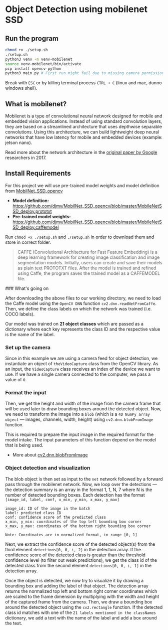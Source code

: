 # Object Detection using mobilenet SSD

## Run the program

```bash
chmod +x ./setup.sh
./setup.sh
python3 venv -m venv-mobilenet
source venv-mobilenet/bin/activate
pip install opencv-python
python3 main.py # First run might fail due to missing camera permission
```

Break with `ESC` or by killing terminal process `CTRL + C` (linux and mac, dunno windows shell).

## What is mobilenet?

Mobilenet is a type of convolutional neural network designed for mobile and embedded vision applications. Instead of using standard convolution layers, they are based on a streamlined architecture that uses depthwise separable convolutions. Using this architecture, we can build lightweight deep neural networks that have low latency for mobile and embedded devices (example: jetson nano).

Read more about the network architecture in the [original paper by Google](https://arxiv.org/abs/1704.04861v1) researchers in 2017.

## Install Requirements

For this project we will use pre-trained model weights and model definition from [MobilNet_SSD_opencv](https://github.com/djmv/MobilNet_SSD_opencv)

- **Model definition:** https://github.com/djmv/MobilNet_SSD_opencv/blob/master/MobileNetSSD_deploy.prototxt
- **Pre-trained model weights:** https://github.com/djmv/MobilNet_SSD_opencv/blob/master/MobileNetSSD_deploy.caffemodel

Run `chmod +x ./setup.sh` and `./setup.sh` in order to download them and store in correct folder.

> CAFFE (Convolutional Architecture for Fast Feature Embedding) is a deep learning framework for creating image classification and image segmentation models. Initially, users can create and save their models as plain text PROTOTXT files. After the model is trained and refined using Caffe, the program saves the trained model as a CAFFEMODEL file.

### What's going on

After downloading the above files to our working directory, we need to load the Caffe model using the `OpenCV DNN` function `cv2.dnn.readNetFromCaffe`. Then, we define the class labels on which the network was trained (i.e. COCO labels).

Our model was trained on **21 object classes** which are passed as a dictionary where each key represents the class ID and the respective value is the name of the label.

### Set up the camera

Since in this example we are using a camera feed for object detection, we instantiate an object of `theVideoCapture` class from the OpenCV library. As an input, the `VideoCapture` class receives an index of the device we want to use. If we have a single camera connected to the computer, we pass a value of `0`.

### Format the input

Then, we get the height and width of the image from the camera frame that will be used later to draw bounding boxes around the detected object. Now, we need to transform the image into a `blob` (which is a `4D NumPy array object` — images, channels, width, height) using `cv2.dnn.blobFromImage` function.

This is required to prepare the input image in the required format for the model intake. The input parameters of this function depend on the model that is being used.

- More about [cv2.dnn.blobFromImage](https://pyimagesearch.com/2017/11/06/deep-learning-opencvs-blobfromimage-works/)

### Object detection and visualization

The blob object is then set as input to the `net` network followed by a forward pass through the mobilenet network. Now, we loop over the detections — the detection summary is an array in the format 1, 1, N, 7 where N is the number of detected bounding boxes. Each detection has the format `[image_id, label, conf, x_min, y_min, x_max, y_max]`

```
image_id: ID of the image in the batch
label: predicted class ID
conf: confidence score of the predicted class
x_min, y_min: coordinates of the top left bounding box corner
x_max, y_max: coordinates of the bottom right bounding box corner

Note: Coordinates are in normalized format, in range [0, 1]
```

Next, we extract the confidence score of the detected object(s) from the third element `detections[0, 0, i, 2]` in the detection array. If the confidence score of the detected class is greater than the threshold confidence level (to filter out weak predictions), we get the class id of the detected class from the second element `detections[0, 0, i, 1]` in the detection array.

Once the object is detected, we now try to visualize it by drawing a bounding box and adding the label of that object. The detection array returns the normalized top left and bottom right corner coordinates which are scaled to the frame dimension by multiplying with the width and height of the captured frame from the camera. Then, we draw a bounding box around the detected object using the `cv2.rectangle` function. If the detected class id matches with one of the `21 labels mentioned in the classNames` dictionary, we add a text with the name of the label and add a box around the text.
